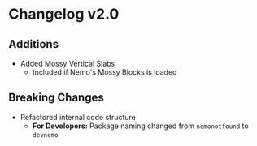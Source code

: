 # Changelog v2.0

## Additions
- Added Mossy Vertical Slabs
  - Included if Nemo's Mossy Blocks is loaded

## Breaking Changes
- Refactored internal code structure
  - **For Developers:** Package naming changed from `nemonotfound` to `devnemo`

